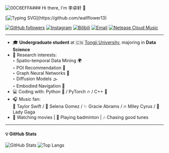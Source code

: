 ![00C6EFFA](https://github.com/user-attachments/assets/39397f71-cfdb-4109-b58d-d0cf25c00fbc)### Hi there, I'm 李卓轩 👋

[![Typing SVG](https://readme-typing-svg.herokuapp.com?font=Fira+Code&size=22&pause=1000&color=F57F17&center=true&vCenter=true&width=500&lines=Hi+there!+Welcome+to+my+GitHub!)](https://github.com/wallflower13)

[![GitHub followers](https://img.shields.io/github/followers/wallflower13?label=GitHub&logo=github&style=flat-square)](https://github.com/wallflower13)
[![Instagram](https://img.shields.io/badge/Instagram-%40midwestprince13-E4405F?logo=instagram&logoColor=white&style=flat-square)](https://www.instagram.com/midwestprince13/)
[![Bilibili](https://img.shields.io/badge/Bilibili-一辈子的傻脸-00A1D6?logo=bilibili&logoColor=white&style=flat-square)](https://space.bilibili.com/228791940)
[![Email](https://img.shields.io/badge/Email-lizhuxuan04%40tongji.edu.cn-D14836?logo=gmail&logoColor=white&style=flat-square)](mailto:lizhuxuan04@tongji.edu.cn)
[![Netease Cloud Music](https://img.shields.io/badge/网易云音乐-橙不言-F84B52?logo=netease-cloud-music&logoColor=white&style=flat-square)](https://music.163.com/#/user/home?id=446673535)

---

- 🎓 **Undergraduate student** at 🇨🇳 [Tongji University](https://www.tongji.edu.cn), majoring in **Data Science**
- 🧠 Research interests:  
  ‣ Spatio-temporal Data Mining 🌍  
  ‣ POI Recommendation 📍  
  ‣ Graph Neural Networks 🔗  
  ‣ Diffusion Models 🌫️  
  ‣ Embodied Navigation 🤖
- 💻 Coding with: Python 🐍 / PyTorch 🔥 / C++ 🚀
- 🎧 Music fan:  
  💖 Taylor Swift / 🌸 Selena Gomez / ✨ Gracie Abrams / 🔥 Miley Cyrus / 🎤 Lady Gaga  
- 🍿 Watching movies | 🏸 Playing badminton | 🎶 Chasing good tunes

---

#### 💡 GitHub Stats

![GitHub Stats](https://github-readme-stats.vercel.app/api?username=wallflower13&show_icons=true&theme=tokyonight&hide_title=true)
![Top Langs](https://github-readme-stats.vercel.app/api/top-langs/?username=wallflower13&layout=compact&theme=tokyonight)

